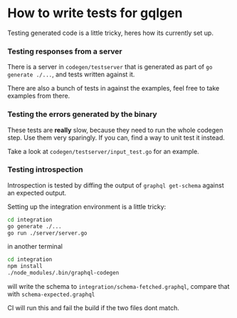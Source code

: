 How to write tests for gqlgen
===

Testing generated code is a little tricky, heres how its currently set up.

### Testing responses from a server

There is a server in `codegen/testserver` that is generated as part
of `go generate ./...`, and tests written against it.

There are also a bunch of tests in against the examples, feel free to take examples from there.


### Testing the errors generated by the binary

These tests are **really** slow, because they need to run the whole codegen step. Use them very sparingly. If you can, find a way to unit test it instead.

Take a look at `codegen/testserver/input_test.go` for an example.

### Testing introspection

Introspection is tested by diffing the output of `graphql get-schema` against an expected output.

Setting up the integration environment is a little tricky:
```bash
cd integration
go generate ./...
go run ./server/server.go
```
in another terminal
```bash
cd integration
npm install
./node_modules/.bin/graphql-codegen
```

will write the schema to `integration/schema-fetched.graphql`, compare that with `schema-expected.graphql`

CI will run this and fail the build if the two files dont match.

